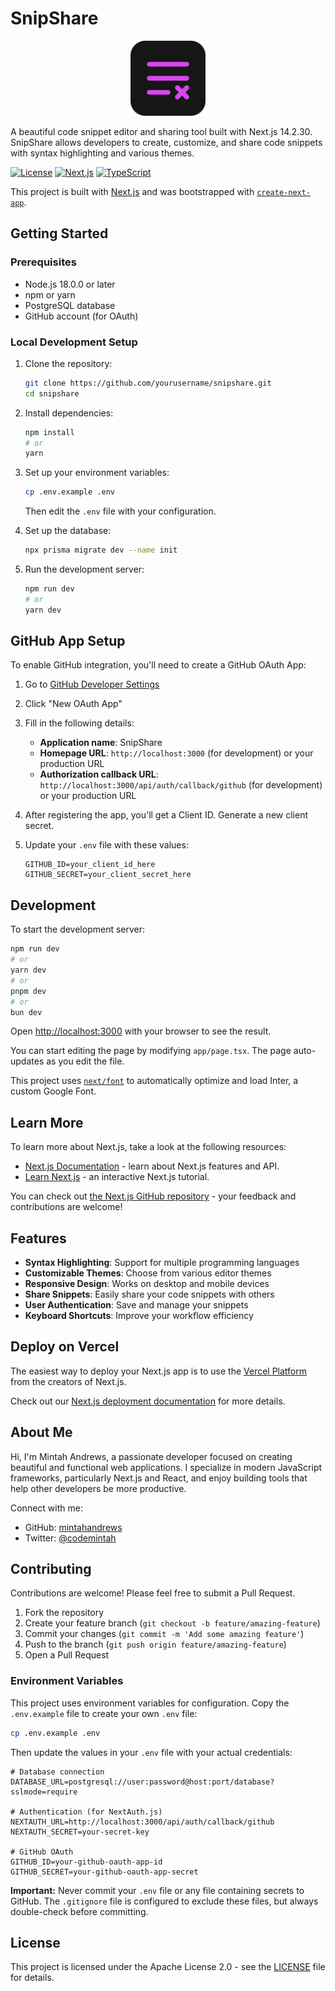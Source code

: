 # SnipShare

<p align="center">
  <img src="public/snipshare-logo.svg" alt="SnipShare Logo" width="120" />
</p>

A beautiful code snippet editor and sharing tool built with Next.js 14.2.30. SnipShare allows developers to create, customize, and share code snippets with syntax highlighting and various themes.

[![License](https://img.shields.io/badge/license-Apache%202.0-blue.svg)](LICENSE)
[![Next.js](https://img.shields.io/badge/Next.js-14.2.30-black)](https://nextjs.org/)
[![TypeScript](https://img.shields.io/badge/TypeScript-5.0.4-blue)](https://www.typescriptlang.org/)

This project is built with [Next.js](https://nextjs.org/) and was bootstrapped with [`create-next-app`](https://github.com/vercel/next.js/tree/canary/packages/create-next-app).

## Getting Started

### Prerequisites

- Node.js 18.0.0 or later
- npm or yarn
- PostgreSQL database
- GitHub account (for OAuth)

### Local Development Setup

1. Clone the repository:
   ```bash
   git clone https://github.com/yourusername/snipshare.git
   cd snipshare
   ```

2. Install dependencies:
   ```bash
   npm install
   # or
   yarn
   ```

3. Set up your environment variables:
   ```bash
   cp .env.example .env
   ```
   Then edit the `.env` file with your configuration.

4. Set up the database:
   ```bash
   npx prisma migrate dev --name init
   ```

5. Run the development server:
   ```bash
   npm run dev
   # or
   yarn dev
   ```

## GitHub App Setup

To enable GitHub integration, you'll need to create a GitHub OAuth App:

1. Go to [GitHub Developer Settings](https://github.com/settings/developers)
2. Click "New OAuth App"
3. Fill in the following details:
   - **Application name**: SnipShare
   - **Homepage URL**: `http://localhost:3000` (for development) or your production URL
   - **Authorization callback URL**: `http://localhost:3000/api/auth/callback/github` (for development) or your production URL

4. After registering the app, you'll get a Client ID. Generate a new client secret.
5. Update your `.env` file with these values:
   ```
   GITHUB_ID=your_client_id_here
   GITHUB_SECRET=your_client_secret_here
   ```

## Development

To start the development server:

```bash
npm run dev
# or
yarn dev
# or
pnpm dev
# or
bun dev
```

Open [http://localhost:3000](http://localhost:3000) with your browser to see the result.

You can start editing the page by modifying `app/page.tsx`. The page auto-updates as you edit the file.

This project uses [`next/font`](https://nextjs.org/docs/basic-features/font-optimization) to automatically optimize and load Inter, a custom Google Font.

## Learn More

To learn more about Next.js, take a look at the following resources:

- [Next.js Documentation](https://nextjs.org/docs) - learn about Next.js features and API.
- [Learn Next.js](https://nextjs.org/learn) - an interactive Next.js tutorial.

You can check out [the Next.js GitHub repository](https://github.com/vercel/next.js/) - your feedback and contributions are welcome!

## Features

- **Syntax Highlighting**: Support for multiple programming languages
- **Customizable Themes**: Choose from various editor themes
- **Responsive Design**: Works on desktop and mobile devices
- **Share Snippets**: Easily share your code snippets with others
- **User Authentication**: Save and manage your snippets
- **Keyboard Shortcuts**: Improve your workflow efficiency

## Deploy on Vercel

The easiest way to deploy your Next.js app is to use the [Vercel Platform](https://vercel.com/new?utm_medium=default-template&filter=next.js&utm_source=create-next-app&utm_campaign=create-next-app-readme) from the creators of Next.js.

Check out our [Next.js deployment documentation](https://nextjs.org/docs/deployment) for more details.

## About Me

Hi, I'm Mintah Andrews, a passionate developer focused on creating beautiful and functional web applications. I specialize in modern JavaScript frameworks, particularly Next.js and React, and enjoy building tools that help other developers be more productive.

Connect with me:
- GitHub: [mintahandrews](https://github.com/mintahandrews)
- Twitter: [@codemintah](https://x.com/codemintah)

## Contributing

Contributions are welcome! Please feel free to submit a Pull Request.

1. Fork the repository
2. Create your feature branch (`git checkout -b feature/amazing-feature`)
3. Commit your changes (`git commit -m 'Add some amazing feature'`)
4. Push to the branch (`git push origin feature/amazing-feature`)
5. Open a Pull Request

### Environment Variables

This project uses environment variables for configuration. Copy the `.env.example` file to create your own `.env` file:

```bash
cp .env.example .env
```

Then update the values in your `.env` file with your actual credentials:

```
# Database connection
DATABASE_URL=postgresql://user:password@host:port/database?sslmode=require

# Authentication (for NextAuth.js)
NEXTAUTH_URL=http://localhost:3000/api/auth/callback/github
NEXTAUTH_SECRET=your-secret-key

# GitHub OAuth
GITHUB_ID=your-github-oauth-app-id
GITHUB_SECRET=your-github-oauth-app-secret
```

**Important:** Never commit your `.env` file or any file containing secrets to GitHub. The `.gitignore` file is configured to exclude these files, but always double-check before committing.

## License

This project is licensed under the Apache License 2.0 - see the [LICENSE](LICENSE) file for details.
